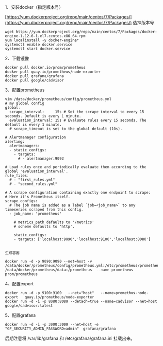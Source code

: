 1、安装docker（指定版本号）

[https://yum.dockerproject.org/repo/main/centos/7/Packages/](https://yum.dockerproject.org/repo/main/centos/7/Packages/) 选择版本号

```
wget https://yum.dockerproject.org/repo/main/centos/7/Packages/docker-engine-1.12.6-1.el7.centos.x86_64.rpm
yum localinstall -y docker-engine*
systemctl enable docker.service
systemctl start docker.service
```

2、下载镜像

```
docker pull docker.io/prom/prometheus
docker pull quay.io/prometheus/node-exporter  
docker pull grafana/grafana
docker pull google/cadvisor
```

3、配置prometheus

    vim /data/docker/prometheus/config/prometheus.yml
    # my global config
    global:
      scrape_interval:     15s # Set the scrape interval to every 15 seconds. Default is every 1 minute.
      evaluation_interval: 15s # Evaluate rules every 15 seconds. The default is every 1 minute.
      # scrape_timeout is set to the global default (10s).

    # Alertmanager configuration
    alerting:
      alertmanagers:
      - static_configs:
        - targets:
          # - alertmanager:9093

    # Load rules once and periodically evaluate them according to the global 'evaluation_interval'.
    rule_files:
      # - "first_rules.yml"
      # - "second_rules.yml"

    # A scrape configuration containing exactly one endpoint to scrape:
    # Here it's Prometheus itself.
    scrape_configs:
      # The job name is added as a label `job=<job_name>` to any timeseries scraped from this config.
      - job_name: 'prometheus'

        # metrics_path defaults to '/metrics'
        # scheme defaults to 'http'.

        static_configs:
        - targets: ['localhost:9090','localhost:9100','localhost:8080']


    生成容器

    docker run -d -p 9090:9090 --net=host -v /data/docker/prometheus/config/prometheus.yml:/etc/prometheus/prometheus.yml /data/docker/prometheus/data:/prometheus  --name prometheus prom/prometheus

4、配置export

```
docker run -d -p 9100:9100   --net="host"   --name=promethus-node-export   quay.io/prometheus/node-exporter 
docker run -d -i -p 8080:8080 --detach=true --name=cadvisor --net=host google/cadvisor:latest
```

5、配置grafana

```
docker run -d -i -p 3000:3000 --net=host -e "GF_SECURITY_ADMIN_PASSWORD=admin"  grafana/grafana

```

后期注意将 /var/lib/grafana 和  /etc/grafana/grafana.ini 挂载出来。

